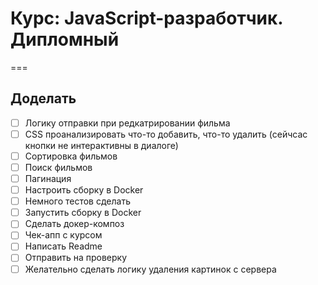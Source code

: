 # Курс: JavaScript-разработчик. Дипломный

===

## Доделать

-   [ ] Логику отправки при редкатрировании фильма
-   [ ] CSS проанализировать что-то добавить, что-то удалить (сейчсас кнопки не интерактивны в диалоге)
-   [ ] Сортировка фильмов
-   [ ] Поиск фильмов
-   [ ] Пагинация
-   [ ] Настроить сборку в Docker
-   [ ] Немного тестов сделать
-   [ ] Запустить сборку в Docker
-   [ ] Сделать докер-композ
-   [ ] Чек-апп с курсом
-   [ ] Написать Readme
-   [ ] Отправить на проверку
-   [ ] Желательно сделать логику удаления картинок с сервера
